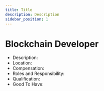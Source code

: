 ```yaml
---
title: Title
description: Description
sidebar_position: 1
---
```


<!-- @format -->

# Blockchain Developer

- Description:
- Location:
- Compensation:
- Roles and Responsibility:
- Qualification:
- Good To Have:
